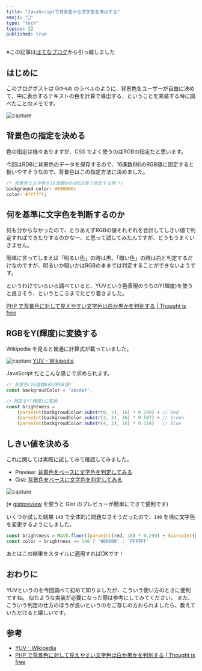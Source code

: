 ```yaml
---
title: "JavaScriptで背景色から文字色を導出する"
emoji: "🚚"
type: "tech"
topics: []
published: true
---
```

※この記事は[はてなブログ](https://hyiromori.hateblo.jp/)から引っ越しました

## はじめに

このブログポストは GitHub のラベルのように、背景色をユーザーが自由に決めて、中に表示するテキストの色を計算で導出する、ということを実装する時に調べたことのメモです。

![capture](https://i.gyazo.com/bc937394a678180db13034e0fe38135d.png)



## 背景色の指定を決める

色の指定は様々ありますが、CSS でよく使うのはRGBの指定だと思います。

今回はRDBに背景色のデータを保存するので、16進数6桁のRGB値に固定すると扱いやすそうなので、背景色はこの指定方法に決めました。

```css
/* 背景色と文字色を16進数6桁のRGB値で指定する例 */
background-color: #000000;
color: #ffffff;
```



## 何を基準に文字色を判断するのか

何も分からなかったので、とりあえずRGBの値それぞれを合計してしきい値で判定すればできたりするのかなー、と思って試してみたんですが、どうもうまくいきません。

簡単に言ってしまえば「明るい色」の時は黒、「暗い色」の時は白と判定するだけなのですが、明るいか暗いかはRGBのままでは判定することができないようです。

というわけでいろいろ調べていると、YUVという色表現のうちのY(輝度)を使うと良さそう、というところまでたどり着きました。

[PHP で背景色に対して見えやすい文字色は白か黒かを判別する | Thought is free](https://thk.kanzae.net/net/itc/t7110/)



## RGBをY(輝度)に変換する

Wikipedia を見ると普通に計算式が載っていました。

![capture](https://i.gyazo.com/bae0b63cb7ec30c6bfb15b24130ed0f1.png)
[YUV - Wikipedia](https://ja.wikipedia.org/wiki/YUV)

JavaScript だとこんな感じで求められます。

```javascript
// 背景色(16進数6桁のRGB値)
const backgroudColor = 'abcdef';

// RGBをY(輝度)に変換
const brightness = 
    (parseInt(backgroudColor.substr(0, 2), 16) * 0.299) + // Red
    (parseInt(backgroudColor.substr(2, 2), 16) * 0.587) + // Green 
    (parseInt(backgroudColor.substr(4, 2), 16) * 0.114)   // Blue
```

## しきい値を決める

これに関しては実際に試してみて確認してみました。

- Preview: [背景色をベースに文字色を判定してみる](https://gistpreview.github.io/?4bd2acc20362e20546f5cf9009237239/scratch.html)
- Gist: [背景色をベースに文字色を判定してみる](https://gist.github.com/hyiromori/4bd2acc20362e20546f5cf9009237239)

![capture](https://i.gyazo.com/8817c6b6212fd752c8adbbb73ec88ba9.png)

(※ [gistpreview](https://github.com/gistpreview/gistpreview.github.io/)  を使うと Gist のプレビューが簡単にできて便利です)

いくつか試した結果 `140` で全体的に問題なさそうだったので、`140` を境に文字色を変更するようにしました。

```javascript
const brightness = Math.floor((parseInt(red, 16) * 0.299) + (parseInt(green, 16) * 0.587) + (parseInt(blue, 16) * 0.114))
const color = brightness >= 140 ? '000000' : 'FFFFFF'
```

あとはこの結果をスタイルに適用すればOKです！



## おわりに

YUVというのを今回調べて初めて知りましたが、こういう使い方のときに便利ですね。
似たような実装が必要になった際は参考にしてみてください。
また、こういう判定の仕方のほうが良いというのをご存じの方おられましたら、教えていただけると嬉しいです。



## 参考

- [YUV - Wikipedia](https://ja.wikipedia.org/wiki/YUV)
- [PHP で背景色に対して見えやすい文字色は白か黒かを判別する | Thought is free](https://thk.kanzae.net/net/itc/t7110/)
